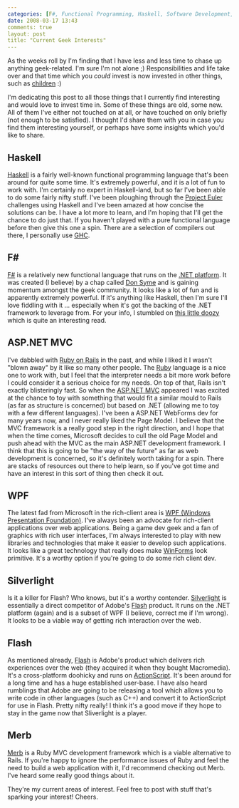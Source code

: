 ```yaml
---
categories: [F#, Functional Programming, Haskell, Software Development, Technology]
date: 2008-03-17 13:43
comments: true
layout: post
title: "Current Geek Interests"
---
```

As the weeks roll by I'm finding that I have less and less time to chase up anything geek-related. I'm sure I'm not alone ;) Responsibilities and life take over and that time which you <em>could</em> invest is now invested in other things, such as <a href="/posts/my-boy/" title="My Boy">children</a> :)

I'm dedicating this post to all those things that I currently find interesting and would love to invest time in. Some of these things are old, some new. All of them I've either not touched on at all, or have touched on only briefly (not enough to be satisfied). I thought I'd share them with you in case you find them interesting yourself, or perhaps have some insights which you'd like to share.

<!--more-->

<h2>Haskell</h2>
<a href="http://www.haskell.org/" title="Haskell">Haskell</a> is a fairly well-known functional programming language that's been around for quite some time. It's extremely powerful, and it is a lot of fun to work with. I'm certainly no expert in Haskell-land, but so far I've been able to do some fairly nifty stuff. I've been ploughing through the <a href="http://projecteuler.net/" title="Project Euler">Project Euler</a> challenges using Haskell and I've been amazed at how concise the solutions can be. I have a lot more to learn, and I'm hoping that I'll get the chance to do just that. If you haven't played with a pure functional language before then give this one a spin. There are a selection of compilers out there, I personally use <a href="http://www.haskell.org/ghc/" title="Glasgow Haskell Compiler">GHC</a>.

<h2>F#</h2>
<a href="http://research.microsoft.com/fsharp/fsharp.aspx" title="F#">F#</a> is a relatively new functional language that runs on the <a href="http://en.wikipedia.org/wiki/.NET_Framework" title=".NET framework">.NET platform</a>. It was created (I believe) by a chap called <a href="http://blogs.msdn.com/dsyme/" title="Don Syme's Weblog">Don Syme</a> and is gaining momentum amongst the geek community. It looks like a lot of fun and is apparently extremely powerful. If it's anything like Haskell, then I'm sure I'll love fiddling with it ... especially when it's got the backing of the .NET framework to leverage from. For your info, I stumbled on <a href="http://msdn2.microsoft.com/en-us/magazine/cc164244.aspx?pr=blog" title="F#: Use Functional Programming Techniques in the .NET Framework">this little doozy</a> which is quite an interesting read.

<h2>ASP.NET MVC</h2>
I've dabbled with <a href="http://rubyonrails.org/" title="Ruby on Rails">Ruby on Rails</a> in the past, and while I liked it I wasn't "blown away" by it like so many other people. The <a href="http://www.ruby-lang.org/" title="Ruby Programming Language">Ruby</a> language is a nice one to work with, but I feel that the interpreter needs a bit more work before I could consider it a serious choice for my needs. On top of that, Rails isn't exactly blisteringly fast. So when the <a href="http://www.asp.net/mvc/" title="ASP.NET MVC">ASP.NET MVC</a> appeared I was excited at the chance to toy with something that would fit a similar mould to Rails (as far as structure is concerned) but based on .NET (allowing me to toy with a few different languages). I've been a ASP.NET WebForms dev for many years now, and I never really liked the Page Model. I believe that the MVC framework is a really good step in the right direction, and I hope that when the time comes, Microsoft decides to cull the old Page Model and push ahead with the MVC as the main ASP.NET development framework. I think that this is going to be "the way of the future" as far as web development is concerned, so it's definitely worth taking for a spin. There are stacks of resources out there to help learn, so if you've got time and have an interest in this sort of thing then check it out.

<h2>WPF</h2>
The latest fad from Microsoft in the rich-client area is <a href="http://msdn2.microsoft.com/en-us/netframework/aa663326.aspx" title="Windows Presentation Foundation">WPF (Windows Presentation Foundation)</a>. I've always been an advocate for rich-client applications over web applications. Being a game dev geek and a fan of graphics with rich user interfaces, I'm always interested to play with new libraries and technologies that make it easier to develop such applications. It looks like a great technology that really does make <a href="http://en.wikipedia.org/wiki/Windows_Forms" title="Windows Forms">WinForms</a> look primitive. It's a worthy option if you're going to do some rich client dev.

<h2>Silverlight</h2>
Is it a killer for Flash? Who knows, but it's a worthy contender. <a href="http://silverlight.net/" title="Silverlight">Silverlight</a> is essentially a direct competitor of Adobe's <a href="http://www.adobe.com/products/flash/about/" title="Flash">Flash</a> product. It runs on the .NET platform (again) and is a subset of WPF (I believe, correct me if I'm wrong). It looks to be a viable way of getting rich interaction over the web.

<h2>Flash</h2>
As mentioned already, <a href="http://www.adobe.com/products/flash/about/" title="Flash">Flash</a> is Adobe's product which delivers rich experiences over the web (they acquired it when they bought Macromedia). It's a cross-platform doohicky and runs on <a href="http://www.actionscript.com/" title="ActionScript">ActionScript</a>. It's been around for a long time and has a huge established user-base. I have also heard rumblings that Adobe are going to be releasing a tool which allows you to write code in other languages (such as C++) and convert it to ActionScript for use in Flash. Pretty nifty really! I think it's a good move if they hope to stay in the game now that Sliverlight is a player.

<h2>Merb</h2>
<a href="http://merbivore.com/" title="Merb">Merb</a> is a Ruby MVC development framework which is a viable alternative to Rails. If you're happy to ignore the performance issues of Ruby and feel the need to build a web application with it, I'd recommend checking out Merb. I've heard some really good things about it.

They're my current areas of interest. Feel free to post with stuff that's sparking your interest! Cheers.
